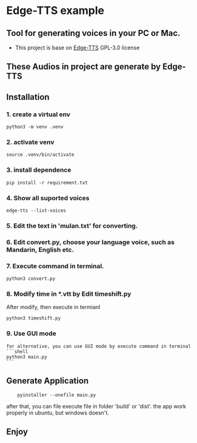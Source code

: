 # Edge-TTS example
## Tool for generating voices in your PC or Mac.
 * This project is base on [Edge-TTS](https://github.com/rany2/edge-tts) GPL-3.0 license
## These Audios in project are generate by Edge-TTS 
  
## Installation
### 1. create a virtual env
``` shell
python3 -m venv .venv 
```

### 2. activate venv
```shell
source .venv/bin/activate
```

### 3. install dependence
``` shell
pip install -r requirement.txt
```

### 4. Show all suported voices
```shell
edge-tts --list-voices
```

### 5. Edit the text in 'mulan.txt' for converting.

### 6. Edit convert.py, choose your language voice, such as Mandarin, English etc.
### 7. Execute command in terminal.
```shell
python3 convert.py
```
### 8. Modify time in *.vtt by Edit timeshift.py
After modify, then execute in termianl
```shell
python3 timeshift.py
```
### 9. Use GUI mode
    for alternative, you can use GUI mode by execute command in terminal
    ```shell
    python3 main.py
    ```
## Generate Application
```shell
    pyinstaller --onefile main.py
```
after that, you can file execute file in folder 'build' or 'dist'.
the app work properly in ubuntu, but windows doesn't.
## Enjoy